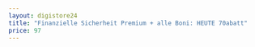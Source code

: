 ```yaml
---
layout: digistore24
title: "Finanzielle Sicherheit Premium + alle Boni: HEUTE 70abatt"
price: 97
---
```

